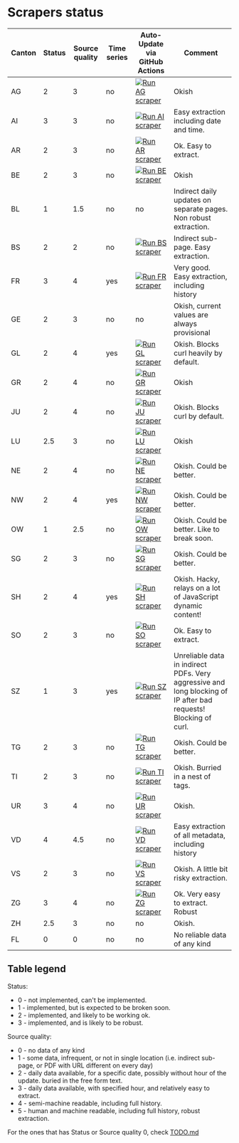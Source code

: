 # Scrapers status

| Canton | Status | Source quality | Time series | Auto-Update via GitHub Actions | Comment |
| ------ | ------ | -------------- | ------------| ------------------------------ |-------- |
| AG     | 2      | 3              | no          |  [![Run AG scraper](https://github.com/openZH/covid_19/workflows/Run%20AG%20scraper/badge.svg)](https://github.com/openZH/covid_19/actions?query=workflow%3A%22Run+AG+scraper%22)                             | Okish |
| AI     | 3      | 3              | no          |  [![Run AI scraper](https://github.com/openZH/covid_19/workflows/Run%20AI%20scraper/badge.svg)](https://github.com/openZH/covid_19/actions?query=workflow%3A%22Run+AI+scraper%22)                             | Easy extraction including date and time. |
| AR     | 2      | 3              | no          |  [![Run AR scraper](https://github.com/openZH/covid_19/workflows/Run%20AR%20scraper/badge.svg)](https://github.com/openZH/covid_19/actions?query=workflow%3A%22Run+AR+scraper%22)                            | Ok. Easy to extract. |
| BE     | 2      | 3              | no          |  [![Run BE scraper](https://github.com/openZH/covid_19/workflows/Run%20BE%20scraper/badge.svg)](https://github.com/openZH/covid_19/actions?query=workflow%3A%22Run+BE+scraper%22)                            | Okish |
| BL     | 1      | 1.5            | no          |  no                             | Indirect daily updates on separate pages. Non robust extraction. |
| BS     | 2      | 2              | no          |  [![Run BS scraper](https://github.com/openZH/covid_19/workflows/Run%20BS%20scraper/badge.svg)](https://github.com/openZH/covid_19/actions?query=workflow%3A%22Run+BS+scraper%22)                             | Indirect sub-page. Easy extraction. |
| FR     | 3      | 4              | yes          |  [![Run FR scraper](https://github.com/openZH/covid_19/workflows/Run%20FR%20scraper/badge.svg)](https://github.com/openZH/covid_19/actions?query=workflow%3A%22Run+FR+scraper%22)                             | Very good. Easy extraction, including history |
| GE     | 2      | 3              | no          |  no                            | Okish, current values are always provisional |
| GL     | 2      | 4              | yes          |  [![Run GL scraper](https://github.com/openZH/covid_19/workflows/Run%20GL%20scraper/badge.svg)](https://github.com/openZH/covid_19/actions?query=workflow%3A%22Run+GL+scraper%22)                             | Okish. Blocks curl heavily by default. |
| GR     | 2      | 4              | no          |  [![Run GR scraper](https://github.com/openZH/covid_19/workflows/Run%20GR%20scraper/badge.svg)](https://github.com/openZH/covid_19/actions?query=workflow%3A%22Run+GR+scraper%22)                            | Okish |
| JU     | 2      | 4              | no          |  [![Run JU scraper](https://github.com/openZH/covid_19/workflows/Run%20JU%20scraper/badge.svg)](https://github.com/openZH/covid_19/actions?query=workflow%3A%22Run+JU+scraper%22)                            | Okish. Blocks curl by default. |
| LU     | 2.5    | 3              | no          |  [![Run LU scraper](https://github.com/openZH/covid_19/workflows/Run%20LU%20scraper/badge.svg)](https://github.com/openZH/covid_19/actions?query=workflow%3A%22Run+LU+scraper%22)                            | Okish |
| NE     | 2      | 4              | no          |  [![Run NE scraper](https://github.com/openZH/covid_19/workflows/Run%20NE%20scraper/badge.svg)](https://github.com/openZH/covid_19/actions?query=workflow%3A%22Run+NE+scraper%22)                             | Okish. Could be better. |
| NW     | 2      | 4              | yes          |  [![Run NW scraper](https://github.com/openZH/covid_19/workflows/Run%20NW%20scraper/badge.svg)](https://github.com/openZH/covid_19/actions?query=workflow%3A%22Run+NW+scraper%22)                            | Okish. Could be better. |
| OW     | 1      | 2.5            | no          |  [![Run OW scraper](https://github.com/openZH/covid_19/workflows/Run%20OW%20scraper/badge.svg)](https://github.com/openZH/covid_19/actions?query=workflow%3A%22Run+OW+scraper%22)                             | Okish. Could be better. Like to break soon. |
| SG     | 2      | 3              | no          |  [![Run SG scraper](https://github.com/openZH/covid_19/workflows/Run%20SG%20scraper/badge.svg)](https://github.com/openZH/covid_19/actions?query=workflow%3A%22Run+SG+scraper%22)                            | Okish. Could be better. |
| SH     | 2      | 4              | yes          |  [![Run SH scraper](https://github.com/openZH/covid_19/workflows/Run%20SH%20scraper/badge.svg)](https://github.com/openZH/covid_19/actions?query=workflow%3A%22Run+SH+scraper%22)                            | Okish. Hacky, relays on a lot of JavaScript dynamic content! |
| SO     | 2      | 3              | no          |  [![Run SO scraper](https://github.com/openZH/covid_19/workflows/Run%20SO%20scraper/badge.svg)](https://github.com/openZH/covid_19/actions?query=workflow%3A%22Run+SO+scraper%22)                            | Ok. Easy to extract. |
| SZ     | 1      | 3              | yes          |  [![Run SZ scraper](https://github.com/openZH/covid_19/workflows/Run%20SZ%20scraper/badge.svg)](https://github.com/openZH/covid_19/actions?query=workflow%3A%22Run+SZ+scraper%22)                             | Unreliable data in indirect PDFs. Very aggressive and long blocking of IP after bad requests! Blocking of curl. |
| TG     | 2      | 3              | no          |  [![Run TG scraper](https://github.com/openZH/covid_19/workflows/Run%20TG%20scraper/badge.svg)](https://github.com/openZH/covid_19/actions?query=workflow%3A%22Run+TG+scraper%22)                            | Okish. Could be better. |
| TI     | 2      | 3              | no          |  [![Run TI scraper](https://github.com/openZH/covid_19/workflows/Run%20TI%20scraper/badge.svg)](https://github.com/openZH/covid_19/actions?query=workflow%3A%22Run+TI+scraper%22)                             | Okish. Burried in a nest of tags. |
| UR     | 3      | 4              | no          |  [![Run UR scraper](https://github.com/openZH/covid_19/workflows/Run%20UR%20scraper/badge.svg)](https://github.com/openZH/covid_19/actions?query=workflow%3A%22Run+UR+scraper%22)                            | Okish. |
| VD     | 4      | 4.5            | no          |  [![Run VD scraper](https://github.com/openZH/covid_19/workflows/Run%20VD%20scraper/badge.svg)](https://github.com/openZH/covid_19/actions?query=workflow%3A%22Run+VD+scraper%22)                             | Easy extraction of all metadata, including history |
| VS     | 2      | 3              | no          |  [![Run VS scraper](https://github.com/openZH/covid_19/workflows/Run%20VS%20scraper/badge.svg)](https://github.com/openZH/covid_19/actions?query=workflow%3A%22Run+VS+scraper%22)                            | Okish. A little bit risky extraction. |
| ZG     | 3      | 4              | no          |  [![Run ZG scraper](https://github.com/openZH/covid_19/workflows/Run%20ZG%20scraper/badge.svg)](https://github.com/openZH/covid_19/actions?query=workflow%3A%22Run+ZG+scraper%22)                            | Ok. Very easy to extract. Robust |
| ZH     | 2.5    | 3              | no          |  no                             | Okish. |
| FL     | 0      | 0              | no          |  no                             | No reliable data of any kind |

## Table legend

Status:
  * 0 - not implemented, can't be implemented.
  * 1 - implemented, but is expected to be broken soon.
  * 2 - implemented, and likely to be working ok.
  * 3 - implemented, and is likely to be robust.

Source quality:
  * 0 - no data of any kind
  * 1 - some data, infrequent, or not in single location (i.e. indirect sub-page, or PDF with URL different on every day)
  * 2 - daily data available, for a specific date, possibly without hour of the update. buried in the free form text.
  * 3 - daily data available, with specified hour, and relatively easy to extract.
  * 4 - semi-machine readable, including full history.
  * 5 - human and machine readable, including full history, robust extraction.

For the ones that has Status or Source quality 0, check [TODO.md](TODO.md)
